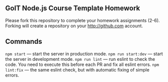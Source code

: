 ## GoIT Node.js Course Template Homework

Please fork this repository to complete your homework assignments (2-6).
Forking will create a repository on your http://github.com account.

## Commands

`npm start` — start the server in production mode.
`npm run start:dev` — start the server in development mode.
`npm run lint` — run eslint to check the code. You need to execute this before each PR and fix all eslint errors.
`npm lint:fix` — the same eslint check, but with automatic fixing of simple errors.
